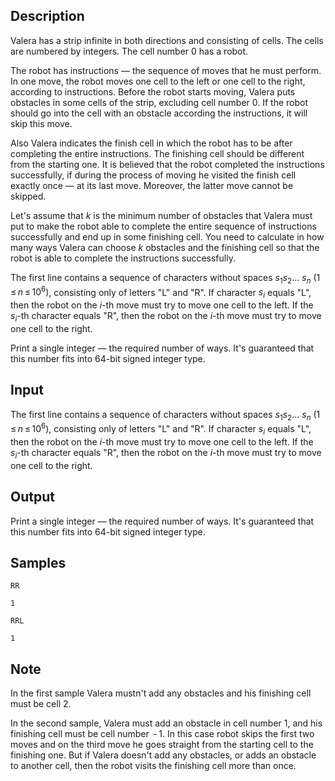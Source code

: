## Description

<div><p>Valera has a strip infinite in both directions and consisting of cells. The cells are numbered by integers. The cell number <span class="tex-span">0</span> has a robot.</p><p>The robot has instructions — the sequence of moves that he must perform. In one move, the robot moves one cell to the left or one cell to the right, according to instructions. Before the robot starts moving, Valera puts obstacles in some cells of the strip, excluding cell number <span class="tex-span">0</span>. If the robot should go into the cell with an obstacle according the instructions, it will skip this move.</p><p>Also Valera indicates the finish cell in which the robot has to be after completing the entire instructions. The finishing cell should be different from the starting one. It is believed that the robot <span class="tex-font-style-it">completed the instructions successfully</span>, if during the process of moving he visited the finish cell exactly once — at its last move. Moreover, the latter move cannot be skipped.</p><p>Let's assume that <span class="tex-span"><i>k</i></span> is the minimum number of obstacles that Valera must put to make the robot able to complete the entire sequence of instructions successfully and end up in some finishing cell. You need to calculate in how many ways Valera can choose <span class="tex-span"><i>k</i></span> obstacles and the finishing cell so that the robot is able to complete the instructions successfully.</p></div><div class="input-specification"><p>The first line contains a sequence of characters without spaces <span class="tex-span"><i>s</i><sub class="lower-index">1</sub><i>s</i><sub class="lower-index">2</sub>... <i>s</i><sub class="lower-index"><i>n</i></sub></span> <span class="tex-span">(1 ≤ <i>n</i> ≤ 10<sup class="upper-index">6</sup>)</span>, consisting only of letters "<span class="tex-font-style-tt">L</span>" and "<span class="tex-font-style-tt">R</span>". If character <span class="tex-span"><i>s</i><sub class="lower-index"><i>i</i></sub></span> equals "<span class="tex-font-style-tt">L</span>", then the robot on the <span class="tex-span"><i>i</i></span>-th move must try to move one cell to the left. If the <span class="tex-span"><i>s</i><sub class="lower-index"><i>i</i></sub></span>-th character equals "<span class="tex-font-style-tt">R</span>", then the robot on the <span class="tex-span"><i>i</i></span>-th move must try to move one cell to the right.</p></div><div class="output-specification"><p>Print a single integer — the required number of ways. It's guaranteed that this number fits into 64-bit signed integer type.</p></div>


## Input

<p>The first line contains a sequence of characters without spaces <span class="tex-span"><i>s</i><sub class="lower-index">1</sub><i>s</i><sub class="lower-index">2</sub>... <i>s</i><sub class="lower-index"><i>n</i></sub></span> <span class="tex-span">(1 ≤ <i>n</i> ≤ 10<sup class="upper-index">6</sup>)</span>, consisting only of letters "<span class="tex-font-style-tt">L</span>" and "<span class="tex-font-style-tt">R</span>". If character <span class="tex-span"><i>s</i><sub class="lower-index"><i>i</i></sub></span> equals "<span class="tex-font-style-tt">L</span>", then the robot on the <span class="tex-span"><i>i</i></span>-th move must try to move one cell to the left. If the <span class="tex-span"><i>s</i><sub class="lower-index"><i>i</i></sub></span>-th character equals "<span class="tex-font-style-tt">R</span>", then the robot on the <span class="tex-span"><i>i</i></span>-th move must try to move one cell to the right.</p>


## Output

<p>Print a single integer — the required number of ways. It's guaranteed that this number fits into 64-bit signed integer type.</p>


## Samples

```input1
RR

```

```output1
1

```






```input2
RRL

```

```output2
1

```




## Note

<p>In the first sample Valera mustn't add any obstacles and his finishing cell must be cell <span class="tex-span">2</span>.</p><p>In the second sample, Valera must add an obstacle in cell number <span class="tex-span">1</span>, and his finishing cell must be cell number <span class="tex-span"> - 1</span>. In this case robot skips the first two moves and on the third move he goes straight from the starting cell to the finishing one. But if Valera doesn't add any obstacles, or adds an obstacle to another cell, then the robot visits the finishing cell more than once.</p>

